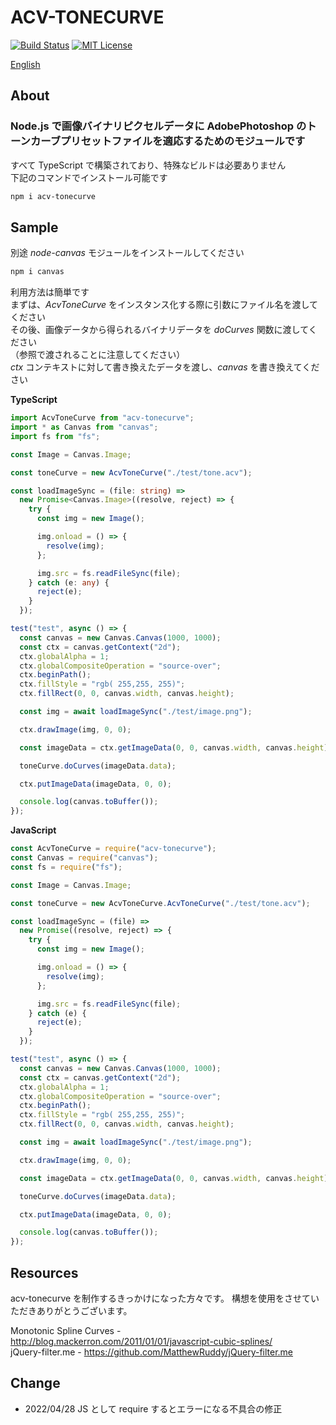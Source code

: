 # ACV-TONECURVE

[![Build Status](https://app.travis-ci.com/Nagi-Fuyumi/acv-tonecurve.svg?branch=main)](https://app.travis-ci.com/Nagi-Fuyumi/acv-tonecurve)
[![MIT License](http://img.shields.io/badge/license-MIT-blue.svg?style=flat)](LICENSE)

[English](README.md)

## About

### Node.js で画像バイナリピクセルデータに AdobePhotoshop のトーンカーブプリセットファイルを適応するためのモジュールです

すべて TypeScript で構築されており、特殊なビルドは必要ありません  
下記のコマンドでインストール可能です

```bash
npm i acv-tonecurve
```

## Sample

別途 _node-canvas_ モジュールをインストールしてください

```bash
npm i canvas
```

利用方法は簡単です  
まずは、_AcvToneCurve_ をインスタンス化する際に引数にファイル名を渡してください  
その後、画像データから得られるバイナリデータを _doCurves_ 関数に渡してください  
（参照で渡されることに注意してください）  
_ctx_ コンテキストに対して書き換えたデータを渡し、_canvas_ を書き換えてください

**TypeScript**

```typescript
import AcvToneCurve from "acv-tonecurve";
import * as Canvas from "canvas";
import fs from "fs";

const Image = Canvas.Image;

const toneCurve = new AcvToneCurve("./test/tone.acv");

const loadImageSync = (file: string) =>
  new Promise<Canvas.Image>((resolve, reject) => {
    try {
      const img = new Image();

      img.onload = () => {
        resolve(img);
      };

      img.src = fs.readFileSync(file);
    } catch (e: any) {
      reject(e);
    }
  });

test("test", async () => {
  const canvas = new Canvas.Canvas(1000, 1000);
  const ctx = canvas.getContext("2d");
  ctx.globalAlpha = 1;
  ctx.globalCompositeOperation = "source-over";
  ctx.beginPath();
  ctx.fillStyle = "rgb( 255,255, 255)";
  ctx.fillRect(0, 0, canvas.width, canvas.height);

  const img = await loadImageSync("./test/image.png");

  ctx.drawImage(img, 0, 0);

  const imageData = ctx.getImageData(0, 0, canvas.width, canvas.height);

  toneCurve.doCurves(imageData.data);

  ctx.putImageData(imageData, 0, 0);

  console.log(canvas.toBuffer());
});
```

**JavaScript**

```javascript
const AcvToneCurve = require("acv-tonecurve");
const Canvas = require("canvas");
const fs = require("fs");

const Image = Canvas.Image;

const toneCurve = new AcvToneCurve.AcvToneCurve("./test/tone.acv");

const loadImageSync = (file) =>
  new Promise((resolve, reject) => {
    try {
      const img = new Image();

      img.onload = () => {
        resolve(img);
      };

      img.src = fs.readFileSync(file);
    } catch (e) {
      reject(e);
    }
  });

test("test", async () => {
  const canvas = new Canvas.Canvas(1000, 1000);
  const ctx = canvas.getContext("2d");
  ctx.globalAlpha = 1;
  ctx.globalCompositeOperation = "source-over";
  ctx.beginPath();
  ctx.fillStyle = "rgb( 255,255, 255)";
  ctx.fillRect(0, 0, canvas.width, canvas.height);

  const img = await loadImageSync("./test/image.png");

  ctx.drawImage(img, 0, 0);

  const imageData = ctx.getImageData(0, 0, canvas.width, canvas.height);

  toneCurve.doCurves(imageData.data);

  ctx.putImageData(imageData, 0, 0);

  console.log(canvas.toBuffer());
});
```

## Resources

acv-tonecurve を制作するきっかけになった方々です。
構想を使用をさせていただきありがとうございます。

Monotonic Spline Curves - http://blog.mackerron.com/2011/01/01/javascript-cubic-splines/  
jQuery-filter.me - https://github.com/MatthewRuddy/jQuery-filter.me

## Change

- 2022/04/28 JS として require するとエラーになる不具合の修正
